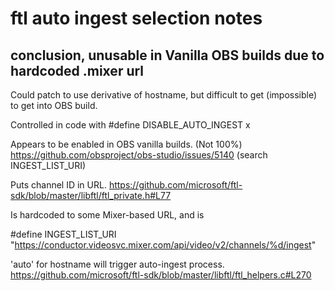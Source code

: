 


# ftl auto ingest selection notes

## conclusion, unusable in Vanilla OBS builds due to hardcoded .mixer url
Could patch to use derivative of hostname, but difficult to get (impossible) to get into OBS build.


Controlled in code with #define DISABLE_AUTO_INGEST x

Appears to be enabled in OBS vanilla builds. (Not 100%)
https://github.com/obsproject/obs-studio/issues/5140 (search INGEST_LIST_URI)

Puts channel ID in URL.
https://github.com/microsoft/ftl-sdk/blob/master/libftl/ftl_private.h#L77

Is hardcoded to some Mixer-based URL, and is

#define INGEST_LIST_URI "https://conductor.videosvc.mixer.com/api/video/v2/channels/%d/ingest"

'auto' for hostname will trigger auto-ingest process.
https://github.com/microsoft/ftl-sdk/blob/master/libftl/ftl_helpers.c#L270


